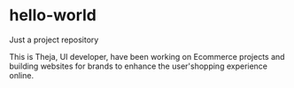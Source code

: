 # hello-world
Just a project repository

This is Theja, UI developer, have been working on Ecommerce projects and building websites for brands to enhance the user'shopping experience online.
